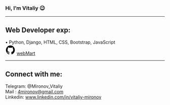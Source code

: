 ### Hi, I’m Vitaliy 😉
<hr />

## Web Developer exp:
&#8226; Python, Django, HTML, CSS, Bootstrap, JavaScript <br/>
 ![github](github_icon.svg) [webMart](https://github.com/Vitaliy-Mironov/webMart)

<hr />

## Connect with me:
Telegram: @Mironov_Vitaliy <br/>
Mail : 4mironov@gmail.com <br/>
Linkedin: www.linkedin.com/in/vitaliy-mironov <br/>
